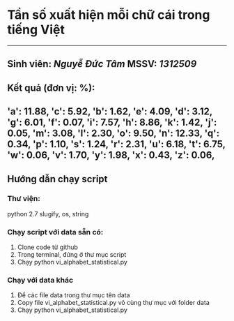 # Tần số xuất hiện mỗi chữ cái trong tiếng Việt
-------------------------------------------------
Sinh viên: _Nguyễ Đức Tâm_
MSSV: _1312509_
-------------------------------------------------
## Kết quả (đơn vị: %):

'a': 11.88,
'c': 5.92,
'b': 1.62,
'e': 4.09,
'd': 3.12,
'g': 6.01,
'f': 0.07,
'i': 7.57,
'h': 8.86,
'k': 1.42,
'j': 0.05,
'm': 3.08,
'l': 2.30,
'o': 9.50,
'n': 12.33,
'q': 0.34,
'p': 1.10,
's': 1.24,
'r': 2.31,
'u': 6.18,
't': 6.75,
'w': 0.06,
'v': 1.70,
'y': 1.98,
'x': 0.43,
'z': 0.06,
-------------------------------------------------
## Hướng dẫn chạy script

### Thư viện:
python 2.7
slugify, os, string

### Chạy script với data sẵn có:
1. Clone code từ github
2. Trong terminal, đứng ở thư mục script
3. Chạy python vi\_alphabet\_statistical.py

### Chạy với data khác
1. Để  các file data trong thư mục tên data
2. Copy file vi\_alphabet\_statistical.py vô cùng thự mục với folder data
3. Chạy python vi\_alphabet\_statistical.py